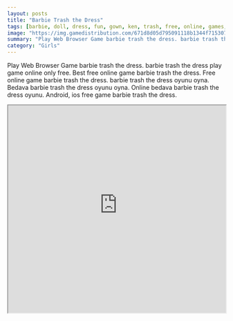 ```yaml
---
layout: posts
title: "Barbie Trash the Dress"
tags: [barbie, doll, dress, fun, gown, ken, trash, free, online, games, oyna, game, free, games, play, play, games]
image: "https://img.gamedistribution.com/671d8d05d795091118b1344f715307c4.jpg"
summary: "Play Web Browser Game barbie trash the dress. barbie trash the dress play game online only free. Best free online game barbie trash the dress. Free online game barbie trash the dress. barbie trash the dress oyunu oyna. Bedava barbie trash the dress oyunu oyna. Online bedava barbie trash the dress oyunu. Android, ios free game barbie trash the dress."
category: "Girls"
---
```


Play Web Browser Game barbie trash the dress. barbie trash the dress play game online only free. Best free online game barbie trash the dress. Free online game barbie trash the dress. barbie trash the dress oyunu oyna. Bedava barbie trash the dress oyunu oyna. Online bedava barbie trash the dress oyunu. Android, ios free game barbie trash the dress.

<iframe width="100%" height="480px;" src="https://flash.gamedistribution.com?game=671d8d05d795091118b1344f715307c4"></iframe>